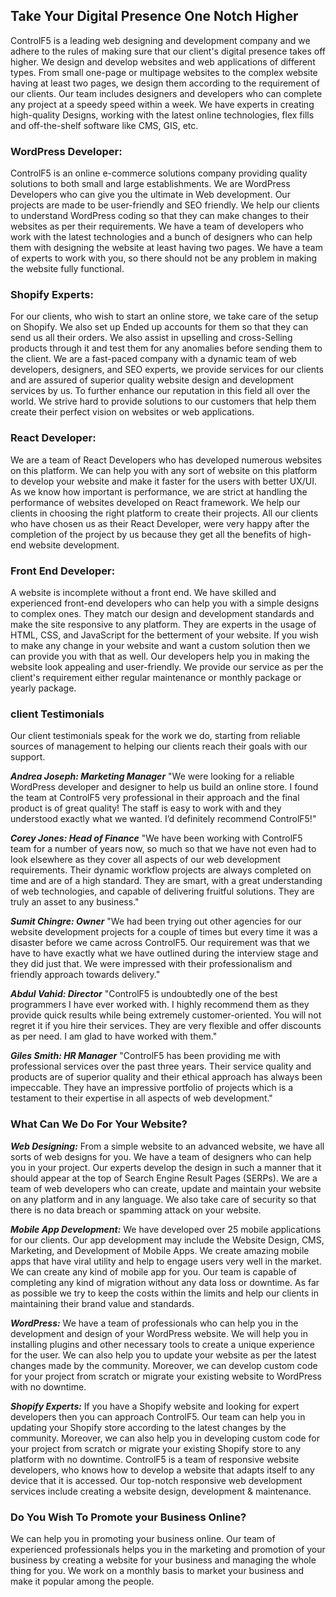 ## Take Your Digital Presence One Notch Higher

ControlF5 is a leading web designing and development company and we adhere to the rules of making sure that our client's digital presence takes off higher. We design and develop websites and web applications of different types. From small one-page or multipage websites to the complex website having at least two pages, we design them according to the requirement of our clients. Our team includes designers and developers who can complete any project at a speedy speed within a week. We have experts in creating high-quality Designs, working with the latest online technologies, flex fills and off-the-shelf software like CMS, GIS, etc.
 

### WordPress Developer:

ControlF5 is an online e-commerce solutions company providing quality solutions to both small and large establishments. We are WordPress Developers who can give you the ultimate in Web development. Our projects are made to be user-friendly and SEO friendly. We help our clients to understand WordPress coding so that they can make changes to their websites as per their requirements. We have a team of developers who work with the latest technologies and a bunch of designers who can help them with designing the website at least having two pages. We have a team of experts to work with you, so there should not be any problem in making the website fully functional.

### Shopify Experts:

For our clients, who wish to start an online store, we take care of the setup on Shopify. We also set up Ended up accounts for them so that they can send us all their orders. We also assist in upselling and cross-Selling products through it and test them for any anomalies before sending them to the client. We are a fast-paced company with a dynamic team of web developers, designers, and SEO experts, we provide services for our clients and are assured of superior quality website design and development services by us. To further enhance our reputation in this field all over the world. We strive hard to provide solutions to our customers that help them create their perfect vision on websites or web applications.

### React Developer:

We are a team of React Developers who has developed numerous websites on this platform. We can help you with any sort of website on this platform to develop your website and make it faster for the users with better UX/UI. As we know how important is performance, we are strict at handling the performance of websites developed on React framework. We help our clients in choosing the right platform to create their projects. All our clients who have chosen us as their React Developer, were very happy after the completion of the project by us because they get all the benefits of high-end website development.

### Front End Developer:

A website is incomplete without a front end. We have skilled and experienced front-end developers who can help you with a simple designs to complex ones. They match our design and development standards and make the site responsive to any platform. They are experts in the usage of HTML, CSS, and JavaScript for the betterment of your website. If you wish to make any change in your website and want a custom solution then we can provide you with that as well. Our developers help you in making the website look appealing and user-friendly. We provide our service as per the client's requirement either regular maintenance or monthly package or yearly package. 

###  client Testimonials

Our client testimonials speak for the work we do, starting from reliable sources of management to helping our clients reach their goals with our support. 

***Andrea Joseph: Marketing Manager***
"We were looking for a reliable WordPress developer and designer to help us build an online store. I found the team at ControlF5 very professional in their approach and the final product is of great quality! The staff is easy to work with and they understood exactly what we wanted. I’d definitely recommend ControlF5!"

***Corey Jones: Head of Finance***
"We have been working with ControlF5 team for a number of years now, so much so that we have not even had to look elsewhere as they cover all aspects of our web development requirements. Their dynamic workflow projects are always completed on time and are of a high standard. They are smart, with a great understanding of web technologies, and capable of delivering fruitful solutions. They are truly an asset to any business."

***Sumit Chingre: Owner***
"We had been trying out other agencies for our website development projects for a couple of times but every time it was a disaster before we came across ControlF5. Our requirement was that we have to have exactly what we have outlined during the interview stage and they did just that. We were impressed with their professionalism and friendly approach towards delivery."

***Abdul Vahid: Director***
"ControlF5 is undoubtedly one of the best programmers I have ever worked with. I highly recommend them as they provide quick results while being extremely customer-oriented. You will not regret it if you hire their services. They are very flexible and offer discounts as per need. I am glad to have worked with them."

***Giles Smith: HR Manager***
"ControlF5 has been providing me with professional services over the past three years. Their service quality and products are of superior quality and their ethical approach has always been impeccable. They have an impressive portfolio of projects which is a testament to their expertise in all aspects of web development."

###  What Can We Do For Your Website?

***Web Designing:***
From a simple website to an advanced website, we have all sorts of web designs for you. We have a team of designers who can help you in your project. Our experts develop the design in such a manner that it should appear at the top of Search Engine Result Pages (SERPs).  We are a team of web developers who can create, update and maintain your website on any platform and in any language. We also take care of security so that there is no data breach or spamming attack on your website. 

***Mobile App Development:***
We have developed over 25 mobile applications for our clients. Our app development may include the Website Design, CMS, Marketing, and Development of Mobile Apps. We create amazing mobile apps that have viral utility and help to engage users very well in the market. We can create any kind of mobile app for you. Our team is capable of completing any kind of migration without any data loss or downtime. As far as possible we try to keep the costs within the limits and help our clients in maintaining their brand value and standards. 

***WordPress:***
We have a team of professionals who can help you in the development and design of your WordPress website. We will help you in installing plugins and other necessary tools to create a unique experience for the user. We can also help you to update your website as per the latest changes made by the community. Moreover, we can develop custom code for your project from scratch or migrate your existing website to WordPress with no downtime.

***Shopify Experts:***
If you have a Shopify website and looking for expert developers then you can approach ControlF5. Our team can help you in updating your Shopify store according to the latest changes by the community. Moreover, we can also help you in developing custom code for your project from scratch or migrate your existing Shopify store to any platform with no downtime. ControlF5 is a team of responsive website developers, who knows how to develop a website that adapts itself to any device that it is accessed. Our top-notch responsive web development services include creating a website design, development & maintenance. 

###  Do You Wish To Promote your Business Online?

We can help you in promoting your business online. Our team of experienced professionals helps you in the marketing and promotion of your business by creating a website for your business and managing the whole thing for you. We work on a monthly basis to market your business and make it popular among the people. 

 
